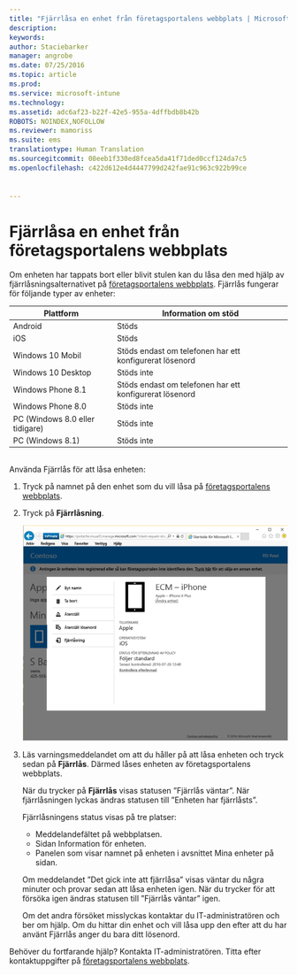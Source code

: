 ```yaml
---
title: "Fjärrlåsa en enhet från företagsportalens webbplats | Microsoft Intune"
description: 
keywords: 
author: Staciebarker
manager: angrobe
ms.date: 07/25/2016
ms.topic: article
ms.prod: 
ms.service: microsoft-intune
ms.technology: 
ms.assetid: adc6af23-b22f-42e5-955a-4dffbdb8b42b
ROBOTS: NOINDEX,NOFOLLOW
ms.reviewer: mamoriss
ms.suite: ems
translationtype: Human Translation
ms.sourcegitcommit: 08eeb1f330ed8fcea5da41f71ded0ccf124da7c5
ms.openlocfilehash: c422d612e4d4447799d242fae91c963c922b99ce


---
```



# Fjärrlåsa en enhet från företagsportalens webbplats

Om enheten har tappats bort eller blivit stulen kan du låsa den med hjälp av fjärrlåsningsalternativet på [företagsportalens webbplats](http://portal.manage.microsoft.com). Fjärrlås fungerar för följande typer av enheter:

Plattform  |Information om stöd  
---------|---------
Android | Stöds       
iOS | Stöds
Windows 10 Mobil | Stöds endast om telefonen har ett konfigurerat lösenord     
Windows 10 Desktop | Stöds inte  
Windows Phone 8.1 | Stöds endast om telefonen har ett konfigurerat lösenord
Windows Phone 8.0 | Stöds inte
PC (Windows 8.0 eller tidigare) | Stöds inte       
PC (Windows 8.1) | Stöds inte

</br>
Använda Fjärrlås för att låsa enheten:

1.  Tryck på namnet på den enhet som du vill låsa på [företagsportalens webbplats](http://portal.manage.microsoft.com).

2.  Tryck på **Fjärrlåsning**.

    ![remote-lock-option-on-company-portal-website](./media/iwp-screen-with-all-options.png)

3.  Läs varningsmeddelandet om att du håller på att låsa enheten och tryck sedan på **Fjärrlås**. Därmed låses enheten av företagsportalens webbplats.

    När du trycker på **Fjärrlås** visas statusen ”Fjärrlås väntar”.  När fjärrlåsningen lyckas ändras statusen till ”Enheten har fjärrlåsts”.

    Fjärrlåsningens status visas på tre platser:

    * Meddelandefältet på webbplatsen.
    * Sidan Information för enheten.
    * Panelen som visar namnet på enheten i avsnittet Mina enheter på sidan.

    Om meddelandet ”Det gick inte att fjärrlåsa” visas väntar du några minuter och provar sedan att låsa enheten igen. När du trycker för att försöka igen ändras statusen till ”Fjärrlås väntar” igen.

    Om det andra försöket misslyckas kontaktar du IT-administratören och ber om hjälp. Om du hittar din enhet och vill låsa upp den efter att du har använt Fjärrlås anger du bara ditt lösenord.

Behöver du fortfarande hjälp? Kontakta IT-administratören. Titta efter kontaktuppgifter på [företagsportalens webbplats](http://portal.manage.microsoft.com).




<!--HONumber=Aug16_HO5-->



